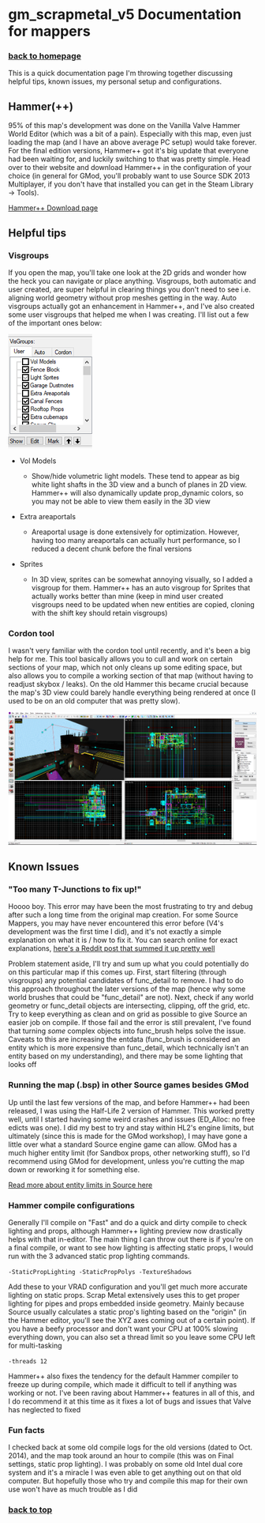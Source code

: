 # gm_scrapmetal_v5 Documentation for mappers

### [back to homepage](/index.md)

This is a quick documentation page I'm throwing together discussing helpful tips, known issues, my personal setup and configurations.

## Hammer(++)

95% of this map's development was done on the Vanilla Valve Hammer World Editor (which was a bit of a pain). Especially with this map, even just loading the map (and I have an above average PC setup) would take forever. For the final edition versions, Hammer++ got it's big update that everyone had been waiting for, and luckily switching to that was pretty simple. Head over to their website and download Hammer++ in the configuration of your choice (in general for GMod, you'll probably want to use Source SDK 2013 Multiplayer, if you don't have that installed you can get in the Steam Library -> Tools).

[Hammer++ Download page](https://ficool2.github.io/HammerPlusPlus-Website/download.html)

## Helpful tips

### Visgroups

If you open the map, you'll take one look at the 2D grids and wonder how the heck you can navigate or place anything. Visgroups, both automatic and user created, are super helpful in clearing things you don't need to see i.e. aligning world geometry without prop meshes getting in the way. Auto visgroups actually got an enhancement in Hammer++, and I've also created some user visgroups that helped me when I was creating. I'll list out a few of the important ones below:

![Visgroups](/img/visgroup.png)

- Vol Models
  - Show/hide volumetric light models. These tend to appear as big white light shafts in the 3D view and a bunch of planes in 2D view. Hammer++ will also dynamically update prop_dynamic colors, so you may not be able to view them easily in the 3D view

- Extra areaportals
  - Areaportal usage is done extensively for optimization. However, having too many areaportals can actually hurt performance, so I reduced a decent chunk before the final versions

- Sprites
  - In 3D view, sprites can be somewhat annoying visually, so I added a visgroup for them. Hammer++ has an auto visgroup for Sprites that actually works better than mine (keep in mind user created visgroups need to be updated when new entities are copied, cloning with the shift key should retain visgroups)

### Cordon tool

I wasn't very familiar with the cordon tool until recently, and it's been a big help for me. This tool basically allows you to cull and work on certain sections of your map, which not only cleans up some editing space, but also allows you to compile a working section of that map (without having to readjust skybox / leaks). On the old Hammer this became crucial because the map's 3D view could barely handle everything being rendered at once (I used to be on an old computer that was pretty slow).

![Cordon](/img/hammer3.png)

## Known Issues

### "Too many T-Junctions to fix up!"

Hoooo boy. This error may have been the most frustrating to try and debug after such a long time from the original map creation. For some Source Mappers, you may have never encountered this error before (V4's development was the first time I did), and it's not exactly a simple explanation on what it is / how to fix it. You can search online for exact explanations, [here's a Reddit post that summed it up pretty well](https://www.reddit.com/r/hammer/comments/ceb9dx/comment/eu2kedo/?utm_source=share&utm_medium=web2x&context=3)

Problem statement aside, I'll try and sum up what you could potentially do on this particular map if this comes up. First, start filtering (through visgroups) any potential candidates of func_detail to remove. I had to do this approach throughout the later versions of the map (hence why some world brushes that could be "func_detail" are not). Next, check if any world geometry or func_detail objects are intersecting, clipping, off the grid, etc. Try to keep everything as clean and on grid as possible to give Source an easier job on compile. If those fail and the error is still prevalent, I've found that turning *some* complex objects into func_brush helps solve the issue. Caveats to this are increasing the entdata (func_brush is considered an entity which is more expensive than func_detail, which technically isn't an entity based on my understanding), and there may be some lighting that looks off

### Running the map (.bsp) in other Source games besides GMod

Up until the last few versions of the map, and before Hammer++ had been released, I was using the Half-Life 2 version of Hammer. This worked pretty well, until I started having some weird crashes and issues (ED_Alloc: no free edicts was one). I did my best to try and stay within HL2's engine limits, but ultimately (since this is made for the GMod workshop), I may have gone a little over what a standard Source engine game can allow. GMod has a much higher entity limit (for Sandbox props, other networking stuff), so I'd recommend using GMod for development, unless you're cutting the map down or reworking it for something else.

[Read more about entity limits in Source here](https://developer.valvesoftware.com/wiki/Entity_limit)

### Hammer compile configurations

Generally I'll compile on "Fast" and do a quick and dirty compile to check lighting and props, although Hammer++ lighting preview now drastically helps with that in-editor. The main thing I can throw out there is if you're on a final compile, or want to see how lighting is affecting static props, I would run with the 3 advanced static prop lighting commands.

`-StaticPropLighting -StaticPropPolys -TextureShadows`

Add these to your VRAD configuration and you'll get much more accurate lighting on static props. Scrap Metal extensively uses this to get proper lighting for pipes and props embedded inside geometry. Mainly because Source usually calculates a static prop's lighting based on the "origin" (in the Hammer editor, you'll see the XYZ axes coming out of a certain point). If you have a beefy processor and don't want your CPU at 100% slowing everything down, you can also set a thread limit so you leave some CPU left for multi-tasking

`-threads 12`

Hammer++ also fixes the tendency for the default Hammer compiler to freeze up during compile, which made it difficult to tell if anything was working or not. I've been raving about Hammer++ features in all of this, and I do recommend it at this time as it fixes a lot of bugs and issues that Valve has neglected to fixed

### Fun facts

I checked back at some old compile logs for the old versions (dated to Oct. 2014), and the map took around an hour to compile (this was on Final settings, static prop lighting). I was probably on some old Intel dual core system and it's a miracle I was even able to get anything out on that old computer. But hopefully those who try and compile this map for their own use won't have as much trouble as I did

### [back to top](/docs.md#back-to-homepage)

